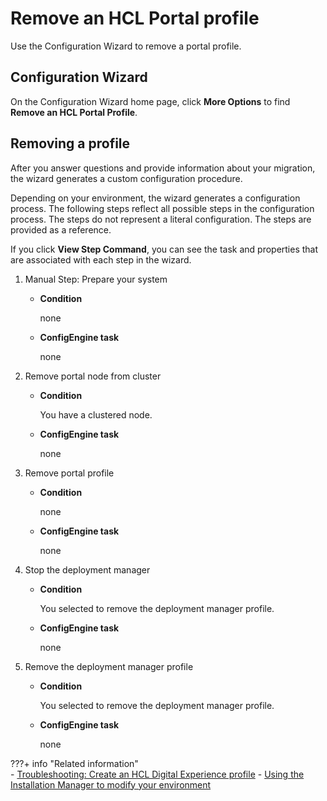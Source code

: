 # Remove an HCL Portal profile

Use the Configuration Wizard to remove a portal profile.

## Configuration Wizard

On the Configuration Wizard home page, click **More Options** to find **Remove an HCL Portal Profile**.

## Removing a profile

After you answer questions and provide information about your migration, the wizard generates a custom configuration procedure.

Depending on your environment, the wizard generates a configuration process. The following steps reflect all possible steps in the configuration process. The steps do not represent a literal configuration. The steps are provided as a reference.

If you click **View Step Command**, you can see the task and properties that are associated with each step in the wizard.

1.  Manual Step: Prepare your system

    -   **Condition**

        none

    -   **ConfigEngine task**

        none

2.  Remove portal node from cluster

    -   **Condition**

        You have a clustered node.

    -   **ConfigEngine task**

        none

3.  Remove portal profile

    -   **Condition**

        none

    -   **ConfigEngine task**

        none

4.  Stop the deployment manager

    -   **Condition**

        You selected to remove the deployment manager profile.

    -   **ConfigEngine task**

        none

5.  Remove the deployment manager profile

    -   **Condition**

        You selected to remove the deployment manager profile.

    -   **ConfigEngine task**

        none

???+ info "Related information"  
    -   [Troubleshooting: Create an HCL Digital Experience profile](../../../deploy_dx/manage/troubleshooting/troubleshooting_configwizard/cw_createprofile.md)
    -   [Using the Installation Manager to modify your environment](iim_modify.md)
